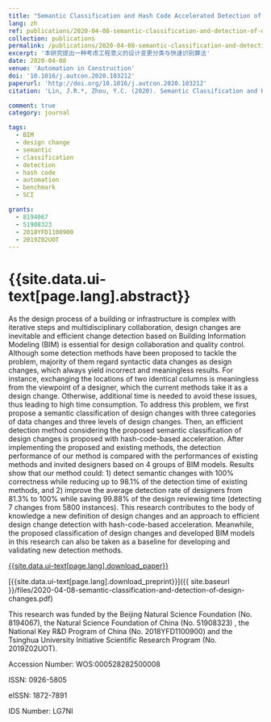```yaml
---
title: "Semantic Classification and Hash Code Accelerated Detection of Design Changes in BIM Models"
lang: zh
ref: publications/2020-04-08-semantic-classification-and-detection-of-design-changes
collection: publications
permalink: /publications/2020-04-08-semantic-classification-and-detection-of-design-changes
excerpt: '本研究提出一种考虑工程意义的设计变更分类与快速识别算法'
date: 2020-04-08
venue: 'Automation in Construction'
doi: '10.1016/j.autcon.2020.103212'
paperurl: 'http://doi.org/10.1016/j.autcon.2020.103212'
citation: 'Lin, J.R.*, Zhou, Y.C. (2020). Semantic Classification and Hash Code Accelerated Detection of Design Changes in BIM Models. <i>Automation in Construction</i>, 115, 103212. doi: 10.1016/j.autcon.2020.103212'

comment: true
category: journal

tags: 
  - BIM
  - design change
  - semantic
  - classification
  - detection
  - hash code
  - automation
  - benchmark
  - SCI

grants:
  - 8194067
  - 51908323
  - 2018YFD1100900
  - 2019Z02UOT
---
```



{{site.data.ui-text[page.lang].abstract}}
====

As the design process of a building or infrastructure is complex with iterative steps and multidisciplinary collaboration, design changes are inevitable and efficient change detection based on Building Information Modeling (BIM) is essential for design collaboration and quality control. Although some detection methods have been proposed to tackle the problem, majority of them regard syntactic data changes as design changes, which always yield incorrect and meaningless results. For instance, exchanging the locations of two identical columns is meaningless from the viewpoint of a designer, which the current methods take it as a design change. Otherwise, additional time is needed to avoid these issues, thus leading to high time consumption. To address this problem, we first propose a semantic classification of design changes with three categories of data changes and three levels of design changes. Then, an efficient detection method considering the proposed semantic classification of design changes is proposed with hash-code-based acceleration. After implementing the proposed and existing methods, the detection performance of our method is compared with the performances of existing methods and invited designers based on 4 groups of BIM models. Results show that our method could: 1) detect semantic changes with 100% correctness while reducing up to 98.1% of the detection time of existing methods, and 2) improve the average detection rate of designers from 81.3% to 100% while saving 99.88% of the design reviewing time (detecting 7 changes from 5800 instances). This research contributes to the body of knowledge a new definition of design changes and an approach to efficient design change detection with hash-code-based acceleration. Meanwhile, the proposed classification of design changes and developed BIM models in this research can also be taken as a baseline for developing and validating new detection methods.

[{{site.data.ui-text[page.lang].download_paper}}](http://doi.org/10.1016/j.autcon.2020.103212)

[{{site.data.ui-text[page.lang].download_preprint}}]({{ site.baseurl }}/files/2020-04-08-semantic-classification-and-detection-of-design-changes.pdf)

This research was funded by the Beijing Natural Science Foundation (No. 8194067), the Natural Science Foundation of China (No. 51908323) , the National Key R&D Program of China (No. 2018YFD1100900) and the Tsinghua University Initiative Scientific Research Program (No. 2019Z02UOT).

Accession Number: WOS:000528282500008

ISSN: 0926-5805

eISSN: 1872-7891

IDS Number: LG7NI
